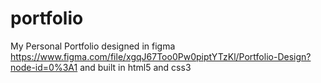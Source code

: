 # portfolio
My Personal Portfolio designed in figma https://www.figma.com/file/xgqJ67Too0Pw0piptYTzKl/Portfolio-Design?node-id=0%3A1
and built in html5 and css3

